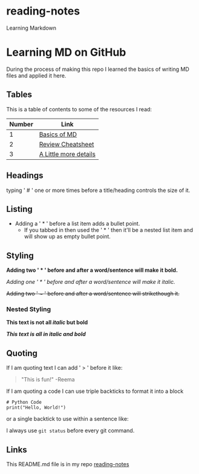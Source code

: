 # reading-notes
Learning Markdown 

# Learning MD on GitHub

During the process of making this repo I learned the basics of writing MD files and applied it here.    


## Tables
This is a table of contents to some of the resources I read:

Number | Link
------------ | -------------
1 | [Basics of MD]([github.com/reema-eilouti/reading-notes](https://docs.github.com/en/github/writing-on-github/basic-writing-and-formatting-syntax))
2 | [Review Cheatsheet]([github.com/reema-eilouti/reading-notes](https://guides.github.com/pdfs/markdown-cheatsheet-online.pdf))
3 | [A Little more details]([github.com/reema-eilouti/reading-notes](https://guides.github.com/features/mastering-markdown/))




## Headings
typing ' # ' one or more times before a title/heading controls the size of it.  


## Listing
* Adding a ' * ' before a list item adds a bullet point.
  * If you tabbed in then used the ' * ' then it'll be a nested list item and will show up as empty bullet point.  
  
  
## Styling
**Adding two ' * ' before and after a word/sentence will make it bold.**

*Adding one ' * ' before and after a word/sentence will make it italic.*

~~Adding two ' ~ ' before and after a word/sentence will strikethough it.~~    

### Nested Styling
**This text is not all _italic_ but bold**

***This text is all in italic and bold***  


## Quoting
If I am quoting text I can add ' > ' before it like:
> "This is fun!"
-Reema  

If I am quoting a code I can use triple backticks to format it into a block
```
# Python Code
print("Hello, World!")
```  
or a single backtick to use within a sentence like:

I always use `git status` before every git command.  


## Links
This README.md file is in my repo [reading-notes](github.com/reema-eilouti/reading-notes)
